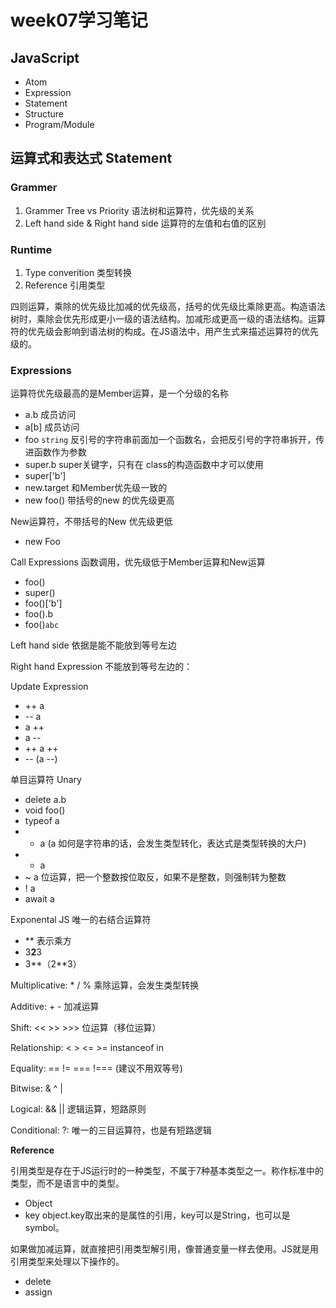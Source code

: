 # week07学习笔记

## JavaScript
- Atom
- Expression
- Statement
- Structure
- Program/Module

## 运算式和表达式  Statement

### Grammer

1. Grammer Tree vs Priority  语法树和运算符，优先级的关系
1. Left hand side & Right hand side 运算符的左值和右值的区别

### Runtime

1. Type converition 类型转换
1. Reference 引用类型

四则运算，乘除的优先级比加减的优先级高，括号的优先级比乘除更高。构造语法树时，乘除会优先形成更小一级的语法结构。加减形成更高一级的语法结构。运算符的优先级会影响到语法树的构成。在JS语法中，用产生式来描述运算符的优先级的。

### Expressions

运算符优先级最高的是Member运算，是一个分级的名称
- a.b 成员访问
- a[b] 成员访问
- foo `string` 反引号的字符串前面加一个函数名，会把反引号的字符串拆开，传进函数作为参数
- super.b  super关键字，只有在 class的构造函数中才可以使用
- super['b']
- new.target 和Member优先级一致的
- new foo()  带括号的new 的优先级更高

New运算符，不带括号的New 优先级更低
- new Foo

Call Expressions 函数调用，优先级低于Member运算和New运算
- foo()
- super()
- foo()['b']
- foo().b
- foo()`abc`

Left hand side 依据是能不能放到等号左边

Right hand Expression 不能放到等号左边的：

Update Expression
- ++ a
- -- a
- a ++
- a --
- ++ a ++
- -- (a --)

单目运算符 Unary
- delete a.b
- void foo()
- typeof a
- + a (a 如何是字符串的话，会发生类型转化，表达式是类型转换的大户)
- - a
- ~ a 位运算，把一个整数按位取反，如果不是整数，则强制转为整数
- ! a
- await a

Exponental JS 唯一的右结合运算符
- ** 表示乘方
- 3**2**3
- 3**（2**3）

Multiplicative: * / % 乘除运算，会发生类型转换

Additive: + - 加减运算

Shift: << >> >>>   位运算（移位运算）

Relationship: < > <= >= instanceof in

Equality: == != === !=== (建议不用双等号)

Bitwise: & ^ |

Logical: && || 逻辑运算，短路原则

Conditional: ?:  唯一的三目运算符，也是有短路逻辑


**Reference**

引用类型是存在于JS运行时的一种类型，不属于7种基本类型之一。称作标准中的类型，而不是语言中的类型。
- Object
- key  object.key取出来的是属性的引用，key可以是String，也可以是symbol。

如果做加减运算，就直接把引用类型解引用，像普通变量一样去使用。JS就是用引用类型来处理以下操作的。
- delete
- assign

